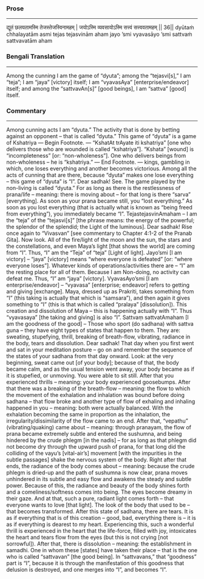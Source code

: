 ### Prose 
 --- 
द्यूतं छलयतामस्मि तेजस्तेजस्विनामहम् |
जयोऽस्मि व्यवसायोऽस्मि सत्त्वं सत्त्ववतामहम् || 36||
dyūtaṁ chhalayatām asmi tejas tejasvinām aham
jayo ’smi vyavasāyo ’smi sattvaṁ sattvavatām aham

### Bengali Translation 
 --- 
Among the cunning I am the game of “dyuta”; among the “tejasvi[s],” I am “teja”; I am “jaya” [victory] itself; I am “vyavasAya” [enterprise/endeavor] itself; and among the “sattvavAn[s]” [good beings], I am “sattva” [good] itself.

### Commentary 
 --- 
Among cunning acts I am “dyuta.” The activity that is done by betting against an opponent – that is called “dyuta.” This game of “dyuta” is a game of Kshatriya — Begin Footnote. — “KshatAt trAyate iti kshatriya” [one who delivers those who are wounded is called “kshatriya”]. “Kshata” [wound] is “incompleteness” [or: “non-wholeness”]. One who delivers beings from non-wholeness – he is “kshatriya.” — End Footnote. — kings, gambling in which, one loses everything and another becomes victorious. Among all the acts of cunning that are there, because “dyuta” makes one lose everything – this game of “dyuta” is “I”. Dear sadhak! See. The game played by the non-living is called “dyuta.” For as long as there is the restlessness of prana/life – meaning: there is moving about – for that long is there “sarva” [everything]. As soon as your prana became still, you “lost everything.” As soon as you lost everything (that is actually what is known as “being freed from everything”), you immediately became “I”. TejastejasvinAmaham – I am the “teja” of the “tejasvi[s]” [the phrase means: the energy of the powerful; the splendor of the splendid; the Light of the luminous]. Dear sadhak! Rise once again to “Vivasvan” [see commentary to Chapter 4:1-2 of the Pranab Gita]. Now look. All of the fire/light of the moon and the sun, the stars and the constellations, and even Maya’s light [that shows the world] are coming from “I”. Thus, “I” am the “Teja” of “teja” [Light of light].
Jayo’smi [I am victory] – “jaya” [victory] means “where everyone is defeated” [or: “where everyone loses”]. Whatever kinds of operations/activities there are – “I” am the resting place for all of them. Because I am Non-doing, no activity can defeat me. Thus, “I” am “jaya” [victory]. VyavasAyo’smi [I am enterprise/endeavor] – “vyavasa” [enterprise; endeavor] refers to getting and giving [exchange]. Maya, dressed up as Prakriti, takes something from “I” (this taking is actually that which is “samsara”), and then again it gives something to “I” (this is that which is called “pralaya” [dissolution]). This creation and dissolution of Maya – this is happening actually with “I”. Thus “vyavasaya” [the taking and giving] is also “I”. Sattvaṃ sattvatAmaham [I am the goodness of the good] – Those who sport (do sadhana) with sattva guna – they have eight types of states that happen to them. They are: sweating, stupefying, thrill, breaking of breath-flow, vibrating, radiance in the body, tears and dissolution. Dear sadhak! That day when you first went and sat in your meditation posture – go on and remember the sequence of the states of your sadhana from that day onward. Look: at the very beginning, sweat came out [of your body]; because of that, the body became calm, and as the usual tension went away, your body became as if it is stupefied, or unmoving. You were able to sit still. After that you experienced thrills – meaning: your body experienced goosebumps. After that there was a breaking of the breath-flow – meaning: the flow to which the movement of the exhalation and inhalation was bound before doing sadhana – that flow broke and another type of flow of exhaling and inhaling happened in you – meaning: both were actually balanced. With the exhalation becoming the same in proportion as the inhalation, the irregularity/dissimilarity of the flow came to an end. After that, “vepathu” (vibrating/quaking) came about – meaning: through pranayam, the flow of prana became extremely subtle and entered the sushumna, and being hindered by the crude phlegm [in the nadis] – for as long as that phlegm did not become dry through the upward push of prana, for that long did the colliding of the vayu’s [vital-air’s] movement [with the impurities in the subtle passages] shake the nervous system of the body. Right after that ends, the radiance of the body comes about – meaning: because the crude phlegm is dried-up and the path of sushumna is now clear, prana moves unhindered in its subtle and easy flow and awakens the steady and subtle power. Because of this, the radiance and beauty of the body shines forth and a comeliness/softness comes into being. The eyes become dreamy in their gaze. And at that, such a pure, radiant light comes forth – that everyone wants to love [that light]. The look of the body that used to be – that becomes transformed. After this state of sadhana, there are tears. It is as if everything that is of this creation – good, bad, everything there is – it is as if everything is dearest to my heart. Experiencing this, such a wonderful thrill is experienced in the heart that the life-force, filled with joy, intoxicates the heart and tears flow from the eyes (but this is not crying [not sorrowful]). After that, there is dissolution – meaning: the establishment in samadhi. One in whom these [states] have taken their place – that is the one who is called “sattvavan” [the good being]. In “sattvavans,” that “goodness” part is “I”, because it is through the manifestation of this goodness that delusion is destroyed, and one merges into “I”, and becomes “I”.